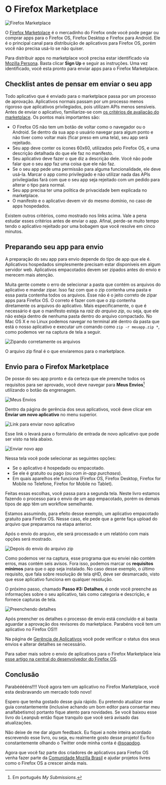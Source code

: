 # O Firefox Marketplace

![Firefox Marketplace](images/originals/marketplace.png)

O [Firefox Marketplace](http://marketplace.firefox.com) é o mercadinho do Firefox onde você pode pegar ou comprar apps para o Firefox OS, Firefox Desktop e Firefox para Android. Ele é o principal canal para distribuição de aplicativos para Firefox OS, porém você não precisa usá-lo se não quiser.

Para distribuir apps no marketplace você precisa estar identificado via [Mozilla Persona](https://login.persona.org/about). Basta clicar **Sign Up** e seguir as instruções. Uma vez identificado, você esta pronto para enviar apps para o Firefox Marketplace.

## Checklist antes de pensar em enviar o seu app

Todo aplicativo que é enviado para o marketplace passa por um processo de aprovação. Aplicativos normais passam por um processo menos rigoroso que aplicativos privilegiados, pois utilizam APIs menos sensíveis. Antes de enviar o aplicativo, familiarize-se com [os critérios de avaliação do marketplace](https://developer.mozilla.org/en-US/docs/Web/Apps/Publishing/Marketplace_review_criteria). Os pontos mais importantes são:

* O Firefox OS não tem um botão de voltar como o navegador ou o Android. Se dentro da sua app o usuário navegar para algum ponto e não tiver como voltar mais (ficar preso em uma tela), seu app será rejeitado.
* Seu app deve conter os ícones 60x60, utilizados pelo Firefox OS, e uma descrição detalhada do que ele faz no manifesto.
* Seu aplicativo deve fazer o que diz a descrição dele. Você não pode falar que o seu app faz uma coisa que ele não faz.
* Se o seu app pede uma permissão para alguma funcionalidade, ele deve usá-la. Marcar o app como privilegiado e não utilizar nada das APIs privilegiadas fará com que o seu app seja rejeitado com um pedido para alterar o tipo para normal.
* Seu app precisa ter uma política de privacidade bem explicada no marketplace.
* O manifesto e o aplicativo devem vir do mesmo domínio, no caso de apps hospedados.

Existem outros critérios, como mostrado nos links acima. Vale a pena estudar esses critérios antes de enviar o app. Afinal, perde-se muito tempo tendo o aplicativo rejeitado por uma bobagem que você resolve em cinco minutos.

## Preparando seu app para envio

A preparação do seu app para envio depende do tipo de app que ele é. Aplicativos hospedados simplesmente precisam estar disponíveis em algum servidor web. Aplicativos empacotados devem ser zipados antes do envio e merecem mais atenção.

Muita gente comete o erro de selecionar a pasta que contém os arquivos do aplicativo e mandar zipar. Isso faz com que o zip contenha uma pasta e essa pasta contenha todos os arquivos. Esse não é o jeito correto de zipar apps para Firefox OS. O correto é fazer com que o zip contenha diretamente os arquivos do aplicativo. Mais especificamente, o que é necessário é que o manifesto esteja na *raiz do arquivo zip*, ou seja, que ele não esteja dentro de nenhuma pasta dentro do arquivo compactado. No Mac OS X e no Linux podemos navegar no terminal até dentro da pasta que está o nosso aplicativo e executar um comando como `zip -r meuapp.zip *`, como podemos ver na captura de tela a seguir.

![Zipando corretamente os arquivos](images/originals/marketplace-preparing-packaged-app.png)

O arquivo zip final é o que enviaremos para o marketplace.

## Envio para o Firefox Marketplace

De posse do seu app pronto e da certeza que ele preenche todos os requisitos para ser aprovado, você deve navegar para **Meus Envios**[^meus-envios] utilizando o botão da engrenagem.

![Meus Envios](images/originals/marketplace-my-submissions.png)

Dentro da página de gerência dos seus aplicativos, você deve clicar em **Enviar um novo aplicativo** no menu superior.

![Link para enviar novo aplicativo](images/originals/marketplace-new-app.png)

Esse link o levará para o formulário de entrada de novo aplicativo que pode ser visto na tela abaixo.

![Enviar novo app](images/originals/marketplace-step-1.png)

Nessa tela você pode selecionar as seguintes opções:

* Se o aplicativo é hospedado ou empacotado.
* Se ele é gratuito ou pago (ou com *in-app purchases*).
* Em quais aparelhos ele funciona (Firefox OS, Firefox Desktop, Firefox for Mobile no Telefone, Firefox for Mobile no Tablet).

Feitas essas escolhas, você passa para a segunda tela. Neste livro estamos fazendo o processo para o envio de um app empacotado, porém os demais tipos de app têm um workflow semelhante.

Estamos assumindo, para efeito desse exemplo, um aplicativo empacotado gratuito para Firefox OS. Nesse caso, ele pede que a gente faça upload do arquivo que preparamos na etapa anterior.

[^meus-envios]: Em português *My Submissions*.

Após o envio do arquivo, ele será processado e um relatório com mais opções será mostrado.

![Depois do envio do arquivo zip](images/originals/marketplace-step-1_5.png)

Como podemos ver na captura, esse programa que eu enviei não contém erros, mas contém seis avisos. Fora isso, podemos marcar os **requisitos mínimos** para que o app seja instalado. No caso desse exemplo, o último requisito, que fala sobre resolução de tela qHD, deve ser desmarcado, visto que esse aplicativo funciona em qualquer resolução.

O próximo passo, chamado **Passo #3: Detalhes**, é onde você preenche as informações sobre o seu aplicativo, tais como categoria e descrição, e fornece capturas de tela.

![Preenchendo detalhes](images/originals/marketplace-step-3.png)

Após preencher os detalhes o processo de envio está concluído e ai basta aguardar a aprovação dos revisores do marketplace. Parabéns você tem um aplicativo no Firefox OS!!!

Na página de [Gerência de Aplicativos](https://marketplace.firefox.com/developers/submissions) você pode verificar o status dos seus envios e alterar detalhes se necessário.

Para saber mais sobre o envio de aplicativos para o Firefox Marketplace leia [esse artigo na central do desenvolvedor do Firefox OS](https://marketplace.firefox.com/developers/docs/submission).

## Conclusão

Parabééééns!!!! Você agora tem um aplicativo no Firefox Marketplace, você esta desbravando um mercado todo novo! 

Espero que tenha gostado desse guia rápido. Eu pretendo atualizar esse guia constantemente (inclusive achando um bom editor para consertar meu analfabetismo) portanto fique atento para novidades. Se você baixou esse livro do Leanpub então fique tranquilo que você será avisado das atualizações.

Não deixe de me dar algum feedback. Eu fiquei a noite inteira acordado escrevendo esse livro, ou seja, eu realmente gosto desse projeto! Eu fico constantemente olhando o Twitter onde minha conta é [@soapdog](http://twitter.com/soapdog).

Agora que você faz parte dos criadores de aplicativos para Firefox OS venha fazer parte da [Comunidade Mozilla Brasil](http://mozillabrasil.org.br) e ajudar projetos livres como o Firefox OS a crescer ainda mais.

